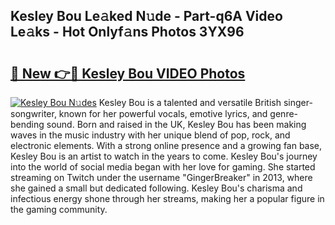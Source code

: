 ## Kesley Bou Le𝚊ked N𝚞de - Part-q6A Video Le𝚊ks - Hot Onlyf𝚊ns Photos 3YX96

# <h2><a href="http://ab42738.deff.icu/?id=Kesley+Bou">🔗 New 👉🔴 Kesley Bou VIDEO Photos</a></h2>

[![Kesley Bou N𝚞des](https://i.imgur.com/rIISA9y.gif)](http://ab42738.deff.icu/?id=Kesley+Bou)
Kesley Bou is a talented and versatile British singer-songwriter, known for her powerful vocals, emotive lyrics, and genre-bending sound. Born and raised in the UK, Kesley Bou has been making waves in the music industry with her unique blend of pop, rock, and electronic elements. With a strong online presence and a growing fan base, Kesley Bou is an artist to watch in the years to come. Kesley Bou's journey into the world of social media began with her love for gaming. She started streaming on Twitch under the username "GingerBreaker" in 2013, where she gained a small but dedicated following. Kesley Bou's charisma and infectious energy shone through her streams, making her a popular figure in the gaming community.
